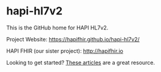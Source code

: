 # hapi-hl7v2

This is the GitHub home for HAPI HL7v2.

Project Website: https://hapifhir.github.io/hapi-hl7v2/

HAPI FHIR (our sister project): http://hapifhir.io

Looking to get started? [These articles](https://saravanansubramanian.com/hl7tutorials/) are a great resource.
